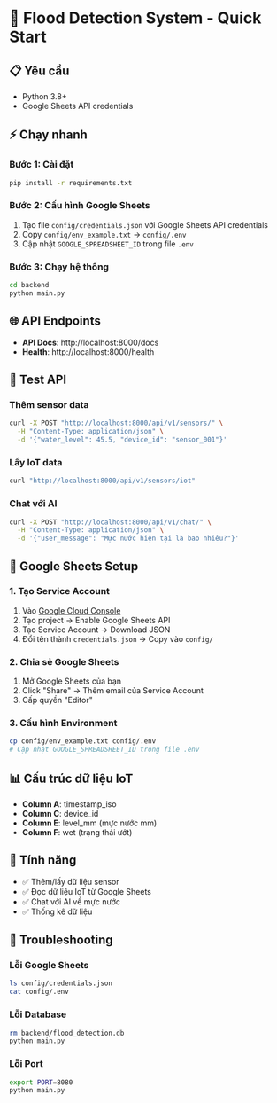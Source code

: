 # 🚀 Flood Detection System - Quick Start

## 📋 Yêu cầu
- Python 3.8+
- Google Sheets API credentials

## ⚡ Chạy nhanh

### **Bước 1: Cài đặt**
```bash
pip install -r requirements.txt
```

### **Bước 2: Cấu hình Google Sheets**
1. Tạo file `config/credentials.json` với Google Sheets API credentials
2. Copy `config/env_example.txt` → `config/.env`
3. Cập nhật `GOOGLE_SPREADSHEET_ID` trong file `.env`

### **Bước 3: Chạy hệ thống**
```bash
cd backend
python main.py
```

## 🌐 API Endpoints
- **API Docs**: http://localhost:8000/docs
- **Health**: http://localhost:8000/health

## 📡 Test API

### **Thêm sensor data**
```bash
curl -X POST "http://localhost:8000/api/v1/sensors/" \
  -H "Content-Type: application/json" \
  -d '{"water_level": 45.5, "device_id": "sensor_001"}'
```

### **Lấy IoT data**
```bash
curl "http://localhost:8000/api/v1/sensors/iot"
```

### **Chat với AI**
```bash
curl -X POST "http://localhost:8000/api/v1/chat/" \
  -H "Content-Type: application/json" \
  -d '{"user_message": "Mực nước hiện tại là bao nhiêu?"}'
```

## 🔧 Google Sheets Setup

### **1. Tạo Service Account**
1. Vào [Google Cloud Console](https://console.cloud.google.com/)
2. Tạo project → Enable Google Sheets API
3. Tạo Service Account → Download JSON
4. Đổi tên thành `credentials.json` → Copy vào `config/`

### **2. Chia sẻ Google Sheets**
1. Mở Google Sheets của bạn
2. Click "Share" → Thêm email của Service Account
3. Cấp quyền "Editor"

### **3. Cấu hình Environment**
```bash
cp config/env_example.txt config/.env
# Cập nhật GOOGLE_SPREADSHEET_ID trong file .env
```

## 📊 Cấu trúc dữ liệu IoT
- **Column A**: timestamp_iso
- **Column C**: device_id  
- **Column E**: level_mm (mực nước mm)
- **Column F**: wet (trạng thái ướt)

## 🎯 Tính năng
- ✅ Thêm/lấy dữ liệu sensor
- ✅ Đọc dữ liệu IoT từ Google Sheets
- ✅ Chat với AI về mực nước
- ✅ Thống kê dữ liệu

## 🐛 Troubleshooting

### **Lỗi Google Sheets**
```bash
ls config/credentials.json
cat config/.env
```

### **Lỗi Database**
```bash
rm backend/flood_detection.db
python main.py
```

### **Lỗi Port**
```bash
export PORT=8080
python main.py
```
